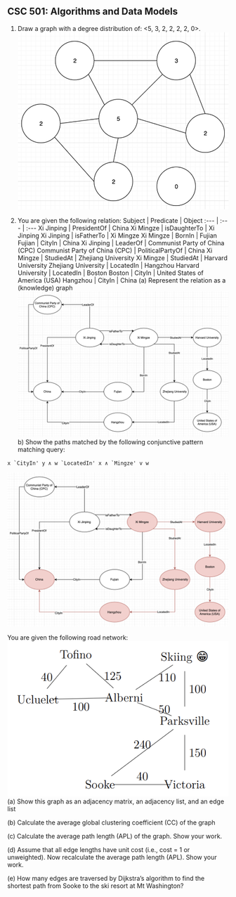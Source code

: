 ## CSC 501: Algorithms and Data Models

1. Draw a graph with a degree distribution of: <5, 3, 2, 2, 2, 2, 0>.
![graph](https://github.com/SiRumCz/CSC_501_Quizzes/blob/master/img/quiz4_q1.png)<br>

2. You are given the following relation:
Subject | Predicate | Object
:--- | :--- | :---
Xi Jinping | PresidentOf | China
Xi Mingze | isDaughterTo | Xi Jinping
Xi Jinping | isFatherTo | Xi Mingze
Xi Mingze | BornIn | Fujian
Fujian | CityIn | China
Xi Jinping | LeaderOf | Communist Party of China (CPC)
Communist Party of China (CPC) | PoliticalPartyOf | China
Xi Mingze | StudiedAt | Zhejiang University
Xi Mingze | StudiedAt | Harvard University
Zhejiang University | LocatedIn | Hangzhou
Harvard University | LocatedIn | Boston
Boston | CityIn | United States of America (USA)
Hangzhou | CityIn | China
(a) Represent the relation as a (knowledge) graph
![graph](https://github.com/SiRumCz/CSC_501_Quizzes/blob/master/img/quiz4_q2a.png)<br>
b) Show the paths matched by the following conjunctive pattern matching query:
```
x `CityIn' y ∧ w `LocatedIn' x ∧ `Mingze' v w
```
![graph](https://github.com/SiRumCz/CSC_501_Quizzes/blob/master/img/quiz4_q2b.png)<br>

You are given the following road network:
![graph](https://github.com/SiRumCz/CSC_501_Quizzes/blob/master/img/quiz4_q3.png)<br>
(a) Show this graph as an adjacency matrix, an adjacency list, and an edge list

(b) Calculate the average global clustering coefficient (CC) of the graph

(c) Calculate the average path length (APL) of the graph. Show your work.

(d) Assume that all edge lengths have unit cost (i.e., cost = 1 or unweighted). Now
recalculate the average path length (APL). Show your work.

(e) How many edges are traversed by Dijkstra’s algorithm to find the shortest path
from Sooke to the ski resort at Mt Washington?
